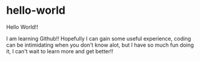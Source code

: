 # hello-world
Hello World!!

I am learning Github!!
Hopefully I can gain some useful experience, coding can be intimidating when you don't know
alot, but I have so much fun doing it, I can't wait to learn more and get better!!

